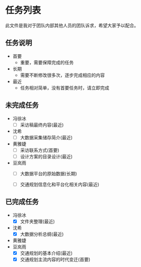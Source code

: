 # 任务列表
此文件是我对于团队内部其他人员的团队诉求，希望大家予以配合。

## 任务说明
- 首要
	- 重要，需要保障完成的任务
- 长期
	- 需要不断修改很多次，逐步完成相应的内容
- 最近
	- 任务相对简单，没有首要任务时，请立即完成

## 未完成任务
- 冯徐冰
	- [ ] 采访稿最终内容(最近)
- 沈希
	- [ ] 大数据采集储存简介(最近)
- 黄雅婕
	- [ ] 采访联系方式(首要)
	- [ ] 设计方案的目录设计(最近)
- 豆岚雨
	- [ ] 大数据平台的原始数据(长期)
	- [ ] 交通规划信息化和平台化相关内容(最近)


## 已完成任务
- 冯徐冰
	- [x] 文件夹整理(最近)
- 沈希
	- [x] 大数据分析总纲(最近)
- 黄雅婕
- 豆岚雨
	- [x] 交通规划的基本介绍(最近)
	- [x] 交通规划主流内容的时代变迁(首要)